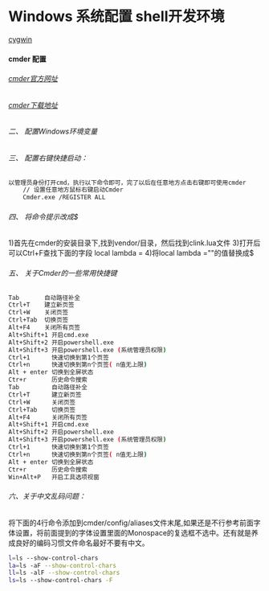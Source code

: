 # Windows 系统配置 shell开发环境

[cygwin](https://www.cygwin.com/)


#### cmder 配置

###### [cmder官方网址](https://cmder.net/)

###### [cmder下载地址](https://github.com/cmderdev/cmder/releases/)

###### 二、 配置Windows环境变量

###### 三、 配置右键快捷启动：

```bash
以管理员身份打开cmd，执行以下命令即可，完了以后在任意地方点击右键即可使用cmder
	// 设置任意地方鼠标右键启动Cmder
	Cmder.exe /REGISTER ALL
```

###### 四、 将命令提示改成$

1)首先在cmder的安装目录下,找到vendor/目录，然后找到clink.lua文件
3)打开后可以Ctrl+F查找下面的字段
	local lambda =
4)将local lambda =""的值替换成$

###### 五、 关于Cmder的一些常用快捷键

```bash
Tab       自动路径补全
Ctrl+T    建立新页签
Ctrl+W    关闭页签
Ctrl+Tab  切换页签
Alt+F4    关闭所有页签
Alt+Shift+1 开启cmd.exe
Alt+Shift+2 开启powershell.exe
Alt+Shift+3 开启powershell.exe (系统管理员权限)
Ctrl+1      快速切换到第1个页签
Ctrl+n      快速切换到第n个页签( n值无上限)
Alt + enter 切换到全屏状态
Ctr+r       历史命令搜索
Tab         自动路径补全
Ctrl+T      建立新页签
Ctrl+W      关闭页签
Ctrl+Tab    切换页签
Alt+F4      关闭所有页签
Alt+Shift+1 开启cmd.exe
Alt+Shift+2 开启powershell.exe
Alt+Shift+3 开启powershell.exe (系统管理员权限)
Ctrl+1      快速切换到第1个页签
Ctrl+n      快速切换到第n个页签( n值无上限)
Alt + enter 切换到全屏状态
Ctr+r       历史命令搜索
Win+Alt+P   开启工具选项视窗
```

###### 六、关于中文乱码问题：

将下面的4行命令添加到cmder/config/aliases文件末尾,如果还是不行参考前面字体设置，将前面提到的字体设置里面的Monospace的复选框不选中。还有就是养成良好的编码习惯文件命名最好不要有中文。

```bash
l=ls --show-control-chars 
la=ls -aF --show-control-chars 
ll=ls -alF --show-control-chars 
ls=ls --show-control-chars -F
```
